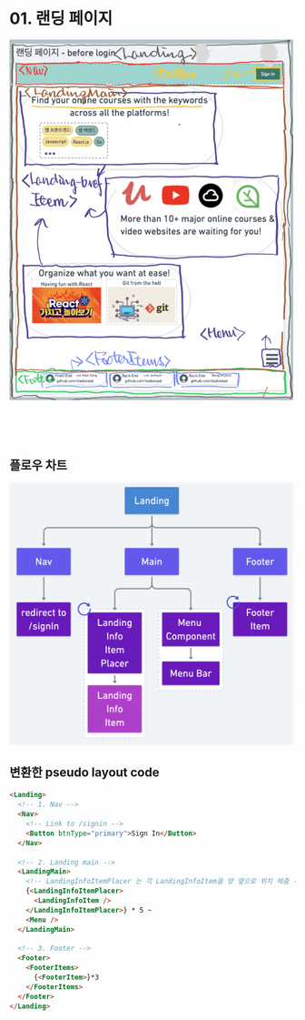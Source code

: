 # 01. 랜딩 페이지

<img src="../resources/page/01.landing-page.jpg" alt="01.landing-page" width="500" />

<br/><br/><br/>

## 플로우 차트

<img src="../resources/page/01.landing-page-flowchart.png" alt="01.landing-page-flowchart" width="500" />

## 변환한 pseudo layout code

```HTML
<Landing>
  <!-- 1. Nav -->
  <Nav>
    <!-- Link to /signin -->
    <Button btnType="primary">Sign In</Button>
  </Nav>

  <!-- 2. Landing main -->
  <LandingMain>
    <!-- LandingInfoItemPlacer 는 각 LandingInfoItem을 양 옆으로 위치 해줌 -->
    {<LandingInfoItemPlacer>
      <LandingInfoItem />
    </LandingInfoItemPlacer>} * 5 ~
    <Menu />
  </LandingMain>

  <!-- 3. Footer -->
  <Footer>
    <FooterItems>
      {<FooterItem>}*3
    </FooterItems>
  </Footer>
</Landing>
```

<!-- ## Footer

(Add Footer 확대 이미지)

```javascript
// .../Footer.tsx
const Footer = ({amount = 3}) =>
  (new Array<number>(amount)).map((_, i: number) =>
    <FooterItem
      key=`footer${i}`
      portrait="../img/person1.jpg"
      role="front-end"
      name="kim"
      repoLink="https://github.com/sdsad.da.git"
    />);

// .../FooterItem.tsx
const FooterItem = ({
  portrait: string,
  role: string,
  name: string,
  repoLink: string
}) => (
  <div className={...}>
    <img src={portrait} .../>
    <h1>{role}</h1>
    <p>{name}</p>
    <p>{repoLink}</p>
  </div className={...}>
);
``` -->
